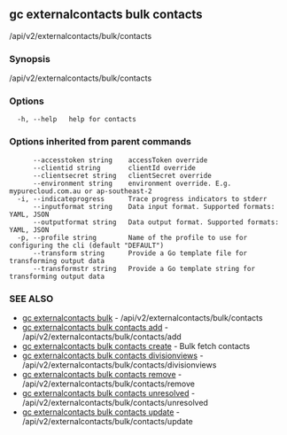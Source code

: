 ## gc externalcontacts bulk contacts

/api/v2/externalcontacts/bulk/contacts

### Synopsis

/api/v2/externalcontacts/bulk/contacts

### Options

```
  -h, --help   help for contacts
```

### Options inherited from parent commands

```
      --accesstoken string    accessToken override
      --clientid string       clientId override
      --clientsecret string   clientSecret override
      --environment string    environment override. E.g. mypurecloud.com.au or ap-southeast-2
  -i, --indicateprogress      Trace progress indicators to stderr
      --inputformat string    Data input format. Supported formats: YAML, JSON
      --outputformat string   Data output format. Supported formats: YAML, JSON
  -p, --profile string        Name of the profile to use for configuring the cli (default "DEFAULT")
      --transform string      Provide a Go template file for transforming output data
      --transformstr string   Provide a Go template string for transforming output data
```

### SEE ALSO

* [gc externalcontacts bulk](gc_externalcontacts_bulk.html)	 - /api/v2/externalcontacts/bulk/contacts
* [gc externalcontacts bulk contacts add](gc_externalcontacts_bulk_contacts_add.html)	 - /api/v2/externalcontacts/bulk/contacts/add
* [gc externalcontacts bulk contacts create](gc_externalcontacts_bulk_contacts_create.html)	 - Bulk fetch contacts
* [gc externalcontacts bulk contacts divisionviews](gc_externalcontacts_bulk_contacts_divisionviews.html)	 - /api/v2/externalcontacts/bulk/contacts/divisionviews
* [gc externalcontacts bulk contacts remove](gc_externalcontacts_bulk_contacts_remove.html)	 - /api/v2/externalcontacts/bulk/contacts/remove
* [gc externalcontacts bulk contacts unresolved](gc_externalcontacts_bulk_contacts_unresolved.html)	 - /api/v2/externalcontacts/bulk/contacts/unresolved
* [gc externalcontacts bulk contacts update](gc_externalcontacts_bulk_contacts_update.html)	 - /api/v2/externalcontacts/bulk/contacts/update


